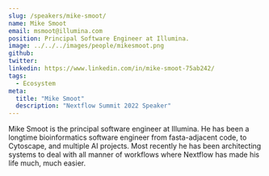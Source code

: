 ```yaml
---
slug: /speakers/mike-smoot/
name: Mike Smoot
email: msmoot@illumina.com
position: Principal Software Engineer at Illumina.
image: ../../../images/people/mikesmoot.png
github: 
twitter: 
linkedin: https://www.linkedin.com/in/mike-smoot-75ab242/
tags:
  - Ecosystem
meta:
  title: "Mike Smoot"
  description: "Nextflow Summit 2022 Speaker"
---
```

Mike Smoot is the principal software engineer at Illumina. He has been a longtime bioinformatics software engineer from fasta-adjacent code, to Cytoscape, and multiple AI projects. Most recently he has been architecting systems to deal with all manner of workflows where Nextflow has made his life much, much easier.
